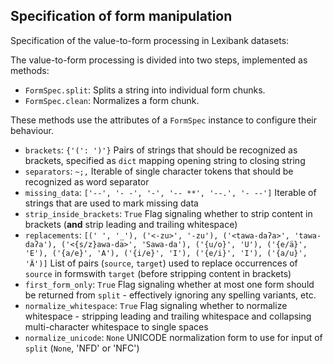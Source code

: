 ## Specification of form manipulation


Specification of the value-to-form processing in Lexibank datasets:

The value-to-form processing is divided into two steps, implemented as methods:
- `FormSpec.split`: Splits a string into individual form chunks.
- `FormSpec.clean`: Normalizes a form chunk.

These methods use the attributes of a `FormSpec` instance to configure their behaviour.
- `brackets`: `{'(': ')'}`
  Pairs of strings that should be recognized as brackets, specified as `dict` mapping opening string to closing string
- `separators`: `~;,`
  Iterable of single character tokens that should be recognized as word separator
- `missing_data`: `['--', '- -', '-', '-- **', '--.', '- --']`
  Iterable of strings that are used to mark missing data
- `strip_inside_brackets`: `True`
  Flag signaling whether to strip content in brackets (**and** strip leading and trailing whitespace)
- `replacements`: `[(' ', '_'), ('<-zu>', '-zu'), ('<tawa-daʔa>', 'tawa-daʔa'), ('<{s/z}awa-da>', 'Sawa-da'), ('{u/o}', 'U'), ('{e/ä}', 'E'), ('{a/e}', 'A'), ('{i/e}', 'I'), ('{e/i}', 'I'), ('{a/u}', 'Ä')]`
  List of pairs (`source`, `target`) used to replace occurrences of `source` in formswith `target` (before stripping content in brackets)
- `first_form_only`: `True`
  Flag signaling whether at most one form should be returned from `split` - effectively ignoring any spelling variants, etc.
- `normalize_whitespace`: `True`
  Flag signaling whether to normalize whitespace - stripping leading and trailing whitespace and collapsing multi-character whitespace to single spaces
- `normalize_unicode`: `None`
  UNICODE normalization form to use for input of `split` (`None`, 'NFD' or 'NFC')